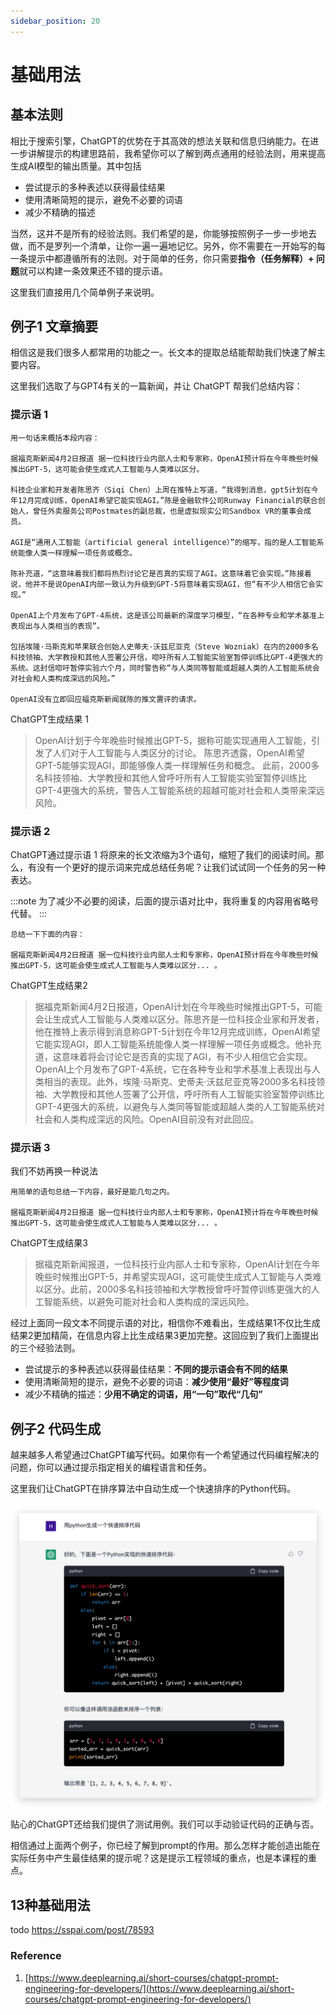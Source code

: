 ```yaml
---
sidebar_position: 20
---
```

# 基础用法

## 基本法则

相比于搜索引擎，ChatGPT的优势在于其高效的想法关联和信息归纳能力。在进一步讲解提示的构建思路前，我希望你可以了解到两点通用的经验法则，用来提高生成AI模型的输出质量。其中包括

- 尝试提示的多种表述以获得最佳结果
- 使用清晰简短的提示，避免不必要的词语
- 减少不精确的描述

当然，这并不是所有的经验法则。我们希望的是，你能够按照例子一步一步地去做，而不是罗列一个清单，让你一遍一遍地记忆。另外，你不需要在一开始写的每一条提示中都遵循所有的法则。对于简单的任务，你只需要**指令（任务解释）+ 问题**就可以构建一条效果还不错的提示语。

这里我们直接用几个简单例子来说明。

## 例子1 文章摘要

相信这是我们很多人都常用的功能之一。长文本的提取总结能帮助我们快速了解主要内容。

这里我们选取了与GPT4有关的一篇新闻，并让 ChatGPT 帮我们总结内容：

### 提示语 1

```
用一句话来概括本段内容：

据福克斯新闻4月2日报道 据一位科技行业内部人士和专家称，OpenAI预计将在今年晚些时候推出GPT-5，这可能会使生成式人工智能与人类难以区分。

科技企业家和开发者陈思齐（Siqi Chen）上周在推特上写道，“我得到消息，gpt5计划在今年12月完成训练，OpenAI希望它能实现AGI。”陈是金融软件公司Runway Financial的联合创始人，曾任外卖服务公司Postmates的副总裁，也是虚拟现实公司Sandbox VR的董事会成员。

AGI是“通用人工智能（artificial general intelligence）”的缩写，指的是人工智能系统能像人类一样理解一项任务或概念。

陈补充道，“这意味着我们都将热烈讨论它是否真的实现了AGI。这意味着它会实现。”陈接着说，他并不是说OpenAI内部一致认为升级到GPT-5将意味着实现AGI，但“有不少人相信它会实现。”

OpenAI上个月发布了GPT-4系统，这是该公司最新的深度学习模型，“在各种专业和学术基准上表现出与人类相当的表现”。

包括埃隆·马斯克和苹果联合创始人史蒂夫·沃兹尼亚克（Steve Wozniak）在内的2000多名科技领袖、大学教授和其他人签署公开信，唿吁所有人工智能实验室暂停训练比GPT-4更强大的系统。这封信唿吁暂停实验六个月，同时警告称“与人类同等智能或超越人类的人工智能系统会对社会和人类构成深远的风险。”

OpenAI没有立即回应福克斯新闻就陈的推文置评的请求。
```
ChatGPT生成结果 1
>OpenAI计划于今年晚些时候推出GPT-5，据称可能实现通用人工智能，引发了人们对于人工智能与人类区分的讨论。
陈思齐透露，OpenAI希望GPT-5能够实现AGI，即能够像人类一样理解任务和概念。
此前，2000多名科技领袖、大学教授和其他人曾呼吁所有人工智能实验室暂停训练比GPT-4更强大的系统，警告人工智能系统的超越可能对社会和人类带来深远风险。

### 提示语 2

ChatGPT通过提示语 1 将原来的长文浓缩为3个语句，缩短了我们的阅读时间。那么，有没有一个更好的提示词来完成总结任务呢？让我们试试同一个任务的另一种表达。

:::note
为了减少不必要的阅读，后面的提示语对比中，我将重复的内容用省略号代替。
:::

```
总结一下下面的内容：

据福克斯新闻4月2日报道 据一位科技行业内部人士和专家称，OpenAI预计将在今年晚些时候推出GPT-5，这可能会使生成式人工智能与人类难以区分... 。
```
ChatGPT生成结果2
>据福克斯新闻4月2日报道，OpenAI计划在今年晚些时候推出GPT-5，可能会让生成式人工智能与人类难以区分。陈思齐是一位科技企业家和开发者，他在推特上表示得到消息称GPT-5计划在今年12月完成训练，OpenAI希望它能实现AGI，即人工智能系统能像人类一样理解一项任务或概念。他补充道，这意味着将会讨论它是否真的实现了AGI，有不少人相信它会实现。OpenAI上个月发布了GPT-4系统，它在各种专业和学术基准上表现出与人类相当的表现。此外，埃隆·马斯克、史蒂夫·沃兹尼亚克等2000多名科技领袖、大学教授和其他人签署了公开信，呼吁所有人工智能实验室暂停训练比GPT-4更强大的系统，以避免与人类同等智能或超越人类的人工智能系统对社会和人类构成深远的风险。OpenAI目前没有对此回应。

### 提示语 3

我们不妨再换一种说法

```
用简单的语句总结一下内容，最好是能几句之内。

据福克斯新闻4月2日报道 据一位科技行业内部人士和专家称，OpenAI预计将在今年晚些时候推出GPT-5，这可能会使生成式人工智能与人类难以区分... 。

```

ChatGPT生成结果3
>据福克斯新闻报道，一位科技行业内部人士和专家称，OpenAI计划在今年晚些时候推出GPT-5，并希望实现AGI，这可能使生成式人工智能与人类难以区分。此前，2000多名科技领袖和大学教授曾呼吁暂停训练更强大的人工智能系统，以避免可能对社会和人类构成的深远风险。

经过上面同一段文本不同提示语的对比，相信你不难看出，生成结果1不仅比生成结果2更加精简，在信息内容上比生成结果3更加完整。这回应到了我们上面提出的三个经验法则。

- 尝试提示的多种表述以获得最佳结果：**不同的提示语会有不同的结果**
- 使用清晰简短的提示，避免不必要的词语：**减少使用“最好”等程度词**
- 减少不精确的描述：**少用不确定的词语，用“一句”取代“几句”**

## 例子2 代码生成

越来越多人希望通过ChatGPT编写代码。如果你有一个希望通过代码编程解决的问题，你可以通过提示指定相关的编程语言和任务。

这里我们让ChatGPT在排序算法中自动生成一个快速排序的Python代码。

![code](./img/code.png)


贴心的ChatGPT还给我们提供了测试用例。我们可以手动验证代码的正确与否。

相信通过上面两个例子，你已经了解到prompt的作用。那么怎样才能创造出能在实际任务中产生最佳结果的提示呢？这是提示工程领域的重点，也是本课程的重点。


## 13种基础用法
todo
https://sspai.com/post/78593


### Reference
1. [https://www.deeplearning.ai/short-courses/chatgpt-prompt-engineering-for-developers/](https://www.deeplearning.ai/short-courses/chatgpt-prompt-engineering-for-developers/)